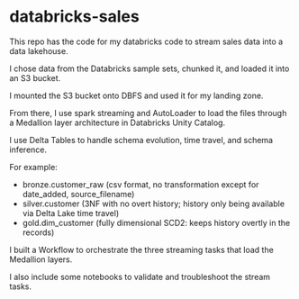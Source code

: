 # databricks-sales
This repo has the code for my databricks code to stream sales data into a data lakehouse.

I chose data from the Databricks sample sets, chunked it, and loaded it into an S3 bucket.

I mounted the S3 bucket onto DBFS and used it for my landing zone.

From there, I use spark streaming and AutoLoader to load the files through a Medallion layer architecture in Databricks Unity Catalog.

I use Delta Tables to handle schema evolution, time travel, and schema inference.

For example:
- bronze.customer_raw (csv format, no transformation except for date_added, source_filename)
- silver.customer  (3NF with no overt history; history only being available via Delta Lake time travel)
- gold.dim_customer (fully dimensional SCD2: keeps history overtly in the records)

I built a Workflow to orchestrate the three streaming tasks that load the Medallion layers.

I also include some notebooks to validate and troubleshoot the stream tasks.
